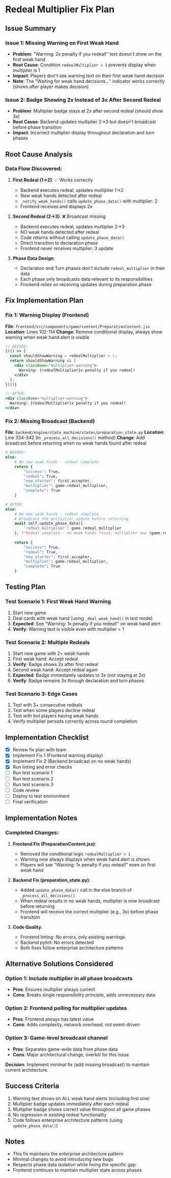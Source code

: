 # Redeal Multiplier Fix Plan

## Issue Summary

### Issue 1: Missing Warning on First Weak Hand
- **Problem**: "Warning: 2x penalty if you redeal!" text doesn't show on the first weak hand
- **Root Cause**: Condition `redealMultiplier > 1` prevents display when multiplier is 1
- **Impact**: Players don't see warning text on their first weak hand decision
- **Note**: The "Waiting for weak hand decisions..." indicator works correctly (shows after player makes decision)

### Issue 2: Badge Showing 2x Instead of 3x After Second Redeal  
- **Problem**: Multiplier badge stays at 2x after second redeal (should show 3x)
- **Root Cause**: Backend updates multiplier 2→3 but doesn't broadcast before phase transition
- **Impact**: Incorrect multiplier display throughout declaration and turn phases

## Root Cause Analysis

### Data Flow Discovered:
1. **First Redeal (1→2)**: ✅ Works correctly
   - Backend executes redeal, updates multiplier 1→2
   - New weak hands detected after redeal
   - `_notify_weak_hands()` calls `update_phase_data()` with multiplier: 2
   - Frontend receives and displays 2x

2. **Second Redeal (2→3)**: ❌ Broadcast missing
   - Backend executes redeal, updates multiplier 2→3
   - NO weak hands detected after redeal
   - Code returns without calling `update_phase_data()`
   - Direct transition to declaration phase
   - Frontend never receives multiplier: 3 update

3. **Phase Data Design**:
   - Declaration and Turn phases don't include `redeal_multiplier` in their data
   - Each phase only broadcasts data relevant to its responsibilities
   - Frontend relies on receiving updates during preparation phase

## Fix Implementation Plan

### Fix 1: Warning Display (Frontend)
**File**: `frontend/src/components/game/content/PreparationContent.jsx`
**Location**: Lines 102-114
**Change**: Remove conditional display, always show warning when weak hand alert is visible

```jsx
// BEFORE:
{(() => {
  const shouldShowWarning = redealMultiplier > 1;
  return shouldShowWarning && (
    <div className="multiplier-warning">
      Warning: {redealMultiplier}x penalty if you redeal!
    </div>
  );
})()}

// AFTER:
<div className="multiplier-warning">
  Warning: {redealMultiplier}x penalty if you redeal!
</div>
```

### Fix 2: Missing Broadcast (Backend)
**File**: `backend/engine/state_machine/states/preparation_state.py`
**Location**: Line 334-342 (in `_process_all_decisions()` method)
**Change**: Add broadcast before returning when no weak hands found after redeal

```python
# BEFORE:
else:
    # No new weak hands - redeal complete
    return {
        "success": True,
        "redeal": True,
        "new_starter": first_accepter,
        "multiplier": game.redeal_multiplier,
        "complete": True
    }

# AFTER:
else:
    # No new weak hands - redeal complete
    # Broadcast the multiplier update before returning
    await self.update_phase_data({
        'redeal_multiplier': game.redeal_multiplier
    }, f"Redeal complete - no weak hands found, multiplier now {game.redeal_multiplier}x")
    
    return {
        "success": True,
        "redeal": True,
        "new_starter": first_accepter,
        "multiplier": game.redeal_multiplier,
        "complete": True
    }
```

## Testing Plan

### Test Scenario 1: First Weak Hand Warning
1. Start new game
2. Deal cards with weak hand (using `_deal_weak_hand()` in test mode)
3. **Expected**: See "Warning: 1x penalty if you redeal!" on weak hand alert
4. **Verify**: Warning text is visible even with multiplier = 1

### Test Scenario 2: Multiple Redeals
1. Start new game with 2+ weak hands
2. First weak hand: Accept redeal
3. **Verify**: Badge shows 2x after first redeal
4. Second weak hand: Accept redeal again
5. **Expected**: Badge immediately updates to 3x (not staying at 2x)
6. **Verify**: Badge remains 3x through declaration and turn phases

### Test Scenario 3: Edge Cases
1. Test with 3+ consecutive redeals
2. Test when some players decline redeal
3. Test with bot players having weak hands
4. Verify multiplier persists correctly across round completion

## Implementation Checklist

- [x] Review fix plan with team
- [x] Implement Fix 1 (Frontend warning display)
- [x] Implement Fix 2 (Backend broadcast on no weak hands)
- [x] Run linting and error checks
- [ ] Run test scenario 1
- [ ] Run test scenario 2  
- [ ] Run test scenario 3
- [ ] Code review
- [ ] Deploy to test environment
- [ ] Final verification

## Implementation Notes

### Completed Changes:

1. **Frontend Fix (PreparationContent.jsx)**:
   - Removed the conditional logic `redealMultiplier > 1`
   - Warning now always displays when weak hand alert is shown
   - Players will see "Warning: 1x penalty if you redeal!" even on first weak hand

2. **Backend Fix (preparation_state.py)**:
   - Added `update_phase_data()` call in the else branch of `_process_all_decisions()`
   - When redeal results in no weak hands, multiplier is now broadcast before returning
   - Frontend will receive the correct multiplier (e.g., 3x) before phase transition

3. **Code Quality**:
   - Frontend linting: No errors, only existing warnings
   - Backend pylint: No errors detected
   - Both fixes follow enterprise architecture patterns

## Alternative Solutions Considered

### Option 1: Include multiplier in all phase broadcasts
- **Pros**: Ensures multiplier always current
- **Cons**: Breaks single responsibility principle, adds unnecessary data

### Option 2: Frontend polling for multiplier updates
- **Pros**: Frontend always has latest value
- **Cons**: Adds complexity, network overhead, not event-driven

### Option 3: Game-level broadcast channel
- **Pros**: Separates game-wide data from phase data
- **Cons**: Major architectural change, overkill for this issue

**Decision**: Implement minimal fix (add missing broadcast) to maintain current architecture.

## Success Criteria

1. Warning text shows on ALL weak hand alerts (including first one)
2. Multiplier badge updates immediately after each redeal
3. Multiplier badge shows correct value throughout all game phases
4. No regression in existing redeal functionality
5. Code follows enterprise architecture patterns (using `update_phase_data()`)

## Notes

- This fix maintains the enterprise architecture pattern
- Minimal changes to avoid introducing new bugs
- Respects phase data isolation while fixing the specific gap
- Frontend continues to maintain multiplier state across phases